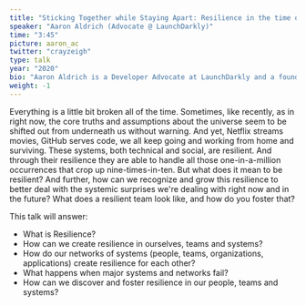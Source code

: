 ```yaml
---
title: "Sticking Together while Staying Apart: Resilience in the time of global pandemic"
speaker: "Aaron Aldrich (Advocate @ LaunchDarkly)"
time: "3:45"
picture: aaron_ac
twitter: "crayzeigh"
type: talk
year: "2020"
bio: "Aaron Aldrich is a Developer Advocate at LaunchDarkly and a founding organizer of DevOpsDays Hartford and organizer of DevOpsDays NYC. He is passionate about the connection points of humans and technology and how we can consistently use one to help the other. Find him online @crayzeigh on twitter or crayzeigh.com"
weight: -1
---
```


Everything is a little bit broken all of the time. Sometimes, like recently, as in right now, the core truths and assumptions about the universe seem to be shifted out from underneath us without warning. And yet, Netflix streams movies, GitHub serves code, we all keep going and working from home and surviving. These systems, both technical and social, are resilient. And through their resilience they are able to handle all those one-in-a-million occurrences that crop up nine-times-in-ten. But what does it mean to be resilient? And further, how can we recognize and grow this resilience to better deal with the systemic surprises we're dealing with right now and in the future? What does a resilient team look like, and how do you foster that?

This talk will answer: 
- What is Resilience? 
- How can we create resilience in ourselves, teams and systems?
- How do our networks of systems (people, teams, organizations, applications) create resilience for each other? 
- What happens when major systems and networks fail? 
- How can we discover and foster resilience in our people, teams and systems?
